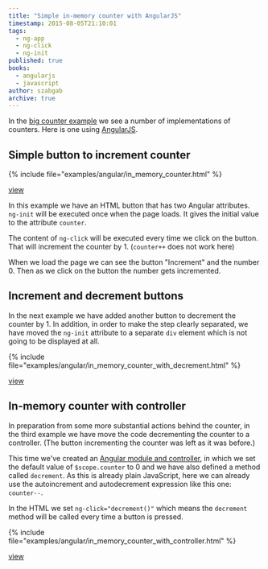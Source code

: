 ```yaml
---
title: "Simple in-memory counter with AngularJS"
timestamp: 2015-08-05T21:10:01
tags:
  - ng-app
  - ng-click
  - ng-init
published: true
books:
  - angularjs
  - javascript
author: szabgab
archive: true
---
```



In the [big counter example](/counter) we see a number of implementations of counters.
Here is one using [AngularJS](/angularjs).


## Simple button to increment counter

{% include file="examples/angular/in_memory_counter.html" %}

[view](examples/angular/in_memory_counter.html)

In this example we have an HTML button that has two Angular attributes.
`ng-init` will be executed once when the page loads. It gives the initial value to the
attribute `counter`.

The content of `ng-click` will be executed every time we click on the button. That will increment the counter by 1.
(`counter++` does not work here)

When we load the page we can see the button "Increment" and the number 0. Then as we click on the button the number
gets incremented.

## Increment and decrement buttons

In the next example we have added another button to decrement the counter by 1.
In addition, in order to make the step clearly separated, we have moved the `ng-init` attribute to
a separate `div` element which is not going to be displayed at all.

{% include file="examples/angular/in_memory_counter_with_decrement.html" %}

[view](examples/angular/in_memory_counter_with_decrement.html)

## In-memory counter with controller

In preparation from some more substantial actions behind the counter,
in the third example we have move the code decrementing the counter to a controller.
(The button incrementing the counter was left as it was before.)

This time we've created an [Angular module and controller](/hello-world-with-angular-controller),
in which we set the default value of `$scope.counter` to 0 and we have also defined a method called
`decrement`. As this is already plain JavaScript, here we can already use the autoincrement and autodecrement
expression like this one: `counter--`.

In the HTML we set `ng-click="decrement()"` which means the `decrement`
method will be called every time a button is pressed.

{% include file="examples/angular/in_memory_counter_with_controller.html" %}

[view](examples/angular/in_memory_counter_with_controller.html)
